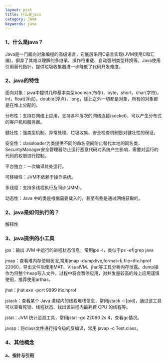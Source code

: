 ```yaml
---
layout: post
title: 什么是java
category: JAVA
keywords: java
---
```


### 1、什么是java？

Java是一门面向对象编程的高级语言，它底层采用C语言实现(JVM使用C和汇编)，摒弃了其难以理解的多继承、操作符重载、自动强制类型转换等。Java使用引用替代指针，提供垃圾收集器进一步降低了代码开发难度。

### 2、java的特性

面向对象：java中提供几种基本类型boolean(布尔)，byte，short，char(字符)，int，float(浮点)，double(浮点)，long，除此之外一切都是对象，所有的对象都是在堆上分配的。

分布性：支持在网络上应用，支持各种层次的网络连接(socket)，可以产生分布式的客户机和服务器。

健壮性：强类型机制、异常处理、垃圾收集、安全检查机制是对健壮性的保证。

安全性：classloader为类提供不同的命名空间防止替代本地的同名类，SecurityManager安全管理器防止运行恶意代码对系统产生影响，需要对运行的代码的权限进行控制。

平台独立：一次编译处处运行。

可移植性：JVM不依赖于操作系统。

多线程：支持多线程执行及同步(JMM)。

动态性：Java 中的类是根据需要载入的，甚至有些是通过网络获取的。

### 2、java是如何执行的？

解释性

### 3、java提供的小工具

jps：输出 JVM 中运行的进程状态信息，常用jps -l，类似于ps -ef|grep java

jmap：查看堆内存使用状况,常用jmap -dump:live,format=b,file=ifix.hprof 22060，导出文件后使用MAT、VisualVM、jhat等工具分析内存泄露。dump操作为将整个heap写入文件，过程中将会暂停应用，对并发量较高的线上应用谨慎使用，推荐使用arthas。

jhat：jhat.exe -port 9999 ifix.hprof

jstack：查看某个 Java 进程内的线程堆栈信息，常用jstack -l [pid]，通过该工具可以查看死锁、线程状态、找出该进程内最耗费 CPU 的线程等。

jstat：JVM 统计监测工具，常用jstat -gc 22060 2s 4，查看gc情况。

javap：将class文件进行指令级的反编译，常用 javap -c Test.class。

### 4、其他概念

#### a、指针与引用

